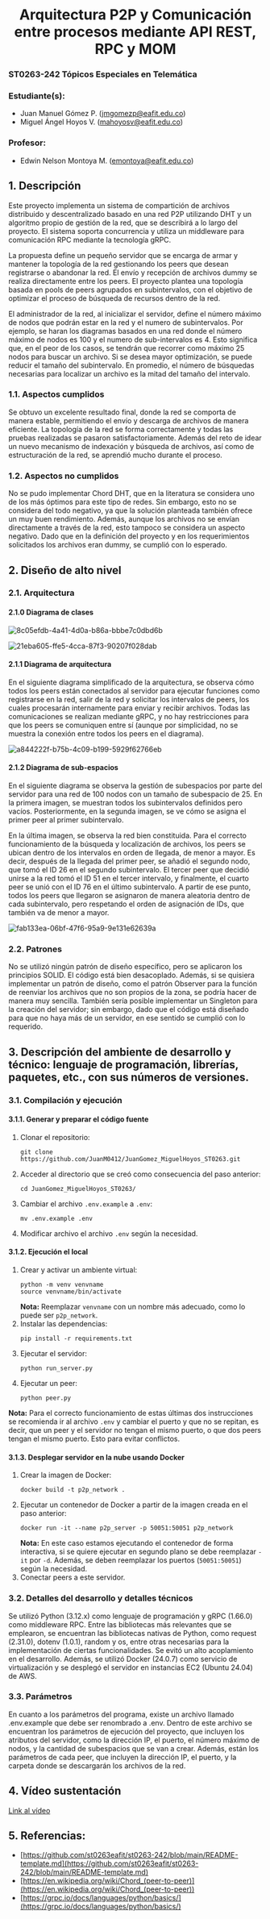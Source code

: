 <div align="center">

# Arquitectura P2P y Comunicación entre procesos mediante API REST, RPC y MOM

</div>

### ST0263-242 Tópicos Especiales en Telemática

### Estudiante(s):
- Juan Manuel Gómez P. (jmgomezp@eafit.edu.co)
- Miguel Ángel Hoyos V. (mahoyosv@eafit.edu.co)

### Profesor:
- Edwin Nelson Montoya M. (emontoya@eafit.edu.co)

## 1. Descripción

Este proyecto implementa un sistema de compartición de archivos distribuido y descentralizado basado en una red P2P utilizando DHT y un algoritmo propio de gestión de la red, que se describirá a lo largo del proyecto. El sistema soporta concurrencia y utiliza un middleware para comunicación RPC mediante la tecnología gRPC.

La propuesta define un pequeño servidor que se encarga de armar y mantener la topología de la red gestionando los peers que desean registrarse o abandonar la red. El envío y recepción de archivos dummy se realiza directamente entre los peers. El proyecto plantea una topología basada en pools de peers agrupados en subintervalos, con el objetivo de optimizar el proceso de búsqueda de recursos dentro de la red.

El administrador de la red, al inicializar el servidor, define el número máximo de nodos que podrán estar en la red y el numero de subintervalos. Por ejemplo, se haran los diagramas basados en una red donde el número máximo de nodos es 100 y el numero de sub-intervalos es 4. Esto significa que, en el peor de los casos, se tendrán que recorrer como máximo 25 nodos para buscar un archivo. Si se desea mayor optimización, se puede reducir el tamaño del subintervalo. En promedio, el número de búsquedas necesarias para localizar un archivo es la mitad del tamaño del intervalo.

### 1.1. Aspectos cumplidos

Se obtuvo un excelente resultado final, donde la red se comporta de manera estable, permitiendo el envío y descarga de archivos de manera eficiente. La topología de la red se forma correctamente y todas las pruebas realizadas se pasaron satisfactoriamente. Además del reto de idear un nuevo mecanismo de indexación y búsqueda de archivos, así como de estructuración de la red, se aprendió mucho durante el proceso.

### 1.2. Aspectos no cumplidos

No se pudo implementar Chord DHT, que en la literatura se considera uno de los más óptimos para este tipo de redes. Sin embargo, esto no se considera del todo negativo, ya que la solución planteada también ofrece un muy buen rendimiento. Además, aunque los archivos no se envían directamente a través de la red, esto tampoco se considera un aspecto negativo. Dado que en la definición del proyecto y en los requerimientos solicitados los archivos eran dummy, se cumplió con lo esperado.

## 2. Diseño de alto nivel

### 2.1. Arquitectura

#### 2.1.0 Diagrama de clases

![8c05efdb-4a41-4d0a-b86a-bbbe7c0dbd6b](https://github.com/user-attachments/assets/52eeae76-224b-49a0-9fea-8d6fb3890f2c)

![21eba605-ffe5-4cca-87f3-90207f028dab](https://github.com/user-attachments/assets/c126ff84-4e87-4cf4-9492-853a2ce84b4a)

#### 2.1.1 Diagrama de arquitectura 
En el siguiente diagrama simplificado de la arquitectura, se observa cómo todos los peers están conectados al servidor para ejecutar funciones como registrarse en la red, salir de la red y solicitar los intervalos de peers, los cuales procesarán internamente para enviar y recibir archivos. Todas las comunicaciones se realizan mediante gRPC, y no hay restricciones para que los peers se comuniquen entre sí (aunque por simplicidad, no se muestra la conexión entre todos los peers en el diagrama).

![a844222f-b75b-4c09-b199-5929f62766eb](https://github.com/user-attachments/assets/00c0e4b3-72cd-4432-8610-aedb0fe3c284)

#### 2.1.2 Diagrama de sub-espacios 
En el siguiente diagrama se observa la gestión de subespacios por parte del servidor para una red de 100 nodos con un tamaño de subespacio de 25. En la primera imagen, se muestran todos los subintervalos definidos pero vacíos. Posteriormente, en la segunda imagen, se ve cómo se asigna el primer peer al primer subintervalo.

En la última imagen, se observa la red bien constituida. Para el correcto funcionamiento de la búsqueda y localización de archivos, los peers se ubican dentro de los intervalos en orden de llegada, de menor a mayor. Es decir, después de la llegada del primer peer, se añadió el segundo nodo, que tomó el ID 26 en el segundo subintervalo. El tercer peer que decidió unirse a la red tomó el ID 51 en el tercer intervalo, y finalmente, el cuarto peer se unió con el ID 76 en el último subintervalo. A partir de ese punto, todos los peers que llegaron se asignaron de manera aleatoria dentro de cada subintervalo, pero respetando el orden de asignación de IDs, que también va de menor a mayor.

![fab133ea-06bf-47f6-95a9-9e131e62639a](https://github.com/user-attachments/assets/b231d9e2-1108-40d7-a7a9-9db9e265b0dd)

### 2.2. Patrones

No se utilizó ningún patrón de diseño específico, pero se aplicaron los principios SOLID. El código está bien desacoplado. Además, si se quisiera implementar un patrón de diseño, como el patrón Observer para la función de reenviar los archivos que no son propios de la zona, se podría hacer de manera muy sencilla. También sería posible implementar un Singleton para la creación del servidor; sin embargo, dado que el código está diseñado para que no haya más de un servidor, en ese sentido se cumplió con lo requerido.

## 3. Descripción del ambiente de desarrollo y técnico: lenguaje de programación, librerías, paquetes, etc., con sus números de versiones.

### 3.1. Compilación y ejecución

#### 3.1.1. Generar y preparar el código fuente
1. Clonar el repositorio:
    ```
    git clone https://github.com/JuanM0412/JuanGomez_MiguelHoyos_ST0263.git
    ```
2. Acceder al directorio que se creó como consecuencia del paso anterior:
    ```
    cd JuanGomez_MiguelHoyos_ST0263/
    ```
3. Cambiar el archivo `.env.example` a `.env`:
    ```
    mv .env.example .env
    ```
4. Modificar archivo el archivo `.env` según la necesidad.

#### 3.1.2. Ejecución el local
1. Crear y activar un ambiente virtual:
    ```
    python -m venv venvname
    source venvname/bin/activate
    ```
    **Nota:** Reemplazar `venvname` con un nombre más adecuado, como lo puede ser `p2p_network`.
2. Instalar las dependencias:
    ```
    pip install -r requirements.txt
    ```
3. Ejecutar el servidor:
    ```
    python run_server.py
    ```
4. Ejecutar un peer:
    ```
    python peer.py
    ```
**Nota:** Para el correcto funcionamiento de estas últimas dos instrucciones se recomienda ir al archivo `.env` y cambiar el puerto y que no se repitan, es decir, que un peer y el servidor no tengan el mismo puerto, o que dos peers tengan el mismo puerto. Esto para evitar conflictos.

#### 3.1.3. Desplegar servidor en la nube usando Docker
1. Crear la imagen de Docker:
    ```
    docker build -t p2p_network .
    ```
2. Ejecutar un contenedor de Docker a partir de la imagen creada en el paso anterior:
    ```
    docker run -it --name p2p_server -p 50051:50051 p2p_network
    ```
    **Nota:** En este caso estamos ejecutando el contenedor de forma interactiva, si se quiere ejecutar en segundo plano se debe reemplazar `-it` por `-d`. Además, se deben reemplazar los puertos (`50051:50051`) según la necesidad.
3. Conectar peers a este servidor.

### 3.2. Detalles del desarrollo y detalles técnicos

Se utilizó Python (3.12.x) como lenguaje de programación y gRPC (1.66.0) como middleware RPC. Entre las bibliotecas más relevantes que se emplearon, se encuentran las bibliotecas nativas de Python, como request (2.31.0), dotenv (1.0.1), random y os, entre otras necesarias para la implementación de ciertas funcionalidades. Se evitó un alto acoplamiento en el desarrollo. Además, se utilizó Docker (24.0.7) como servicio de virtualización y se desplegó el servidor en instancias EC2 (Ubuntu 24.04) de AWS.

### 3.3. Parámetros

En cuanto a los parámetros del programa, existe un archivo llamado .env.example que debe ser renombrado a .env. Dentro de este archivo se encuentran los parámetros de ejecución del proyecto, que incluyen los atributos del servidor, como la dirección IP, el puerto, el número máximo de nodos, y la cantidad de subespacios que se van a crear. Además, están los parámetros de cada peer, que incluyen la dirección IP, el puerto, y la carpeta donde se descargarán los archivos de la red.

## 4. Vídeo sustentación
[Link al vídeo](https://eafit-my.sharepoint.com/:v:/g/personal/jmgomezp_eafit_edu_co/EdRBT5zuhCFAu1VirjoFUd4B3P5vFm53v5r0HSolpHlWrg?nav=eyJyZWZlcnJhbEluZm8iOnsicmVmZXJyYWxBcHAiOiJTdHJlYW1XZWJBcHAiLCJyZWZlcnJhbFZpZXciOiJTaGFyZURpYWxvZy1MaW5rIiwicmVmZXJyYWxBcHBQbGF0Zm9ybSI6IldlYiIsInJlZmVycmFsTW9kZSI6InZpZXcifX0%3D&e=g0xQWf)

## 5. Referencias:
- [https://github.com/st0263eafit/st0263-242/blob/main/README-template.md](https://github.com/st0263eafit/st0263-242/blob/main/README-template.md)
- [https://en.wikipedia.org/wiki/Chord_(peer-to-peer)](https://en.wikipedia.org/wiki/Chord_(peer-to-peer))
- [https://grpc.io/docs/languages/python/basics/](https://grpc.io/docs/languages/python/basics/)
